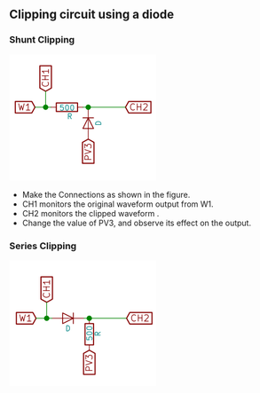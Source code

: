 Clipping circuit using a diode
---

### Shunt Clipping

![](images/schematics/Shunt_Clipper.svg)

* Make the Connections as shown in the figure.
* CH1 monitors the original waveform output from W1.
* CH2 monitors the clipped waveform .
* Change the value of PV3, and observe its effect on the output.

### Series Clipping

![](images/schematics/Series_Clipper.svg)
